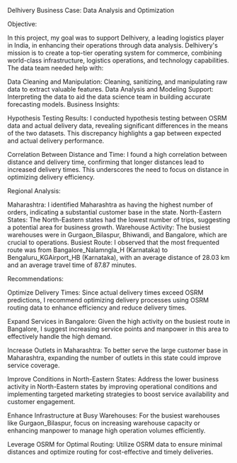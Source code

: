 Delhivery Business Case: Data Analysis and Optimization

Objective:

In this project, my goal was to support Delhivery, a leading logistics player in India, in enhancing their operations through data analysis. Delhivery's mission is to create a top-tier operating system for commerce, combining world-class infrastructure, logistics operations, and technology capabilities. The data team needed help with:

Data Cleaning and Manipulation: Cleaning, sanitizing, and manipulating raw data to extract valuable features.
Data Analysis and Modeling Support: Interpreting the data to aid the data science team in building accurate forecasting models.
Business Insights:

Hypothesis Testing Results: I conducted hypothesis testing between OSRM data and actual delivery data, revealing significant differences in the means of the two datasets. This discrepancy highlights a gap between expected and actual delivery performance.

Correlation Between Distance and Time: I found a high correlation between distance and delivery time, confirming that longer distances lead to increased delivery times. This underscores the need to focus on distance in optimizing delivery efficiency.

Regional Analysis:

Maharashtra: I identified Maharashtra as having the highest number of orders, indicating a substantial customer base in the state.
North-Eastern States: The North-Eastern states had the lowest number of trips, suggesting a potential area for business growth.
Warehouse Activity: The busiest warehouses were in Gurgaon_Bilaspur, Bhiwandi, and Bangalore, which are crucial to operations.
Busiest Route: I observed that the most frequented route was from Bangalore_Nalamngla_H (Karnataka) to Bengaluru_KGAirport_HB (Karnataka), with an average distance of 28.03 km and an average travel time of 87.87 minutes.

Recommendations:

Optimize Delivery Times: Since actual delivery times exceed OSRM predictions, I recommend optimizing delivery processes using OSRM routing data to enhance efficiency and reduce delivery times.

Expand Services in Bangalore: Given the high activity on the busiest route in Bangalore, I suggest increasing service points and manpower in this area to effectively handle the high demand.

Increase Outlets in Maharashtra: To better serve the large customer base in Maharashtra, expanding the number of outlets in this state could improve service coverage.

Improve Conditions in North-Eastern States: Address the lower business activity in North-Eastern states by improving operational conditions and implementing targeted marketing strategies to boost service availability and customer engagement.

Enhance Infrastructure at Busy Warehouses: For the busiest warehouses like Gurgaon_Bilaspur, focus on increasing warehouse capacity or enhancing manpower to manage high operation volumes efficiently.

Leverage OSRM for Optimal Routing: Utilize OSRM data to ensure minimal distances and optimize routing for cost-effective and timely deliveries.
